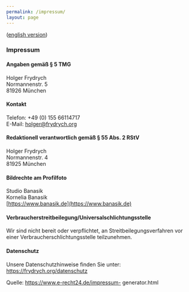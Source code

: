 ```yaml
---
permalink: /impressum/
layout: page
---
```


([english version](/contact/))

### Impressum

#### Angaben gemäß § 5 TMG

Holger Frydrych<br/>
Normannenstr. 5<br/>
81926 München

#### Kontakt

Telefon: +49 (0) 155 66114717 <br/>
E-Mail: holger@frydrych.org

<!--#### Umsatzsteuer-ID

Umsatzsteuer-Identifikationsnummer gemäß § 27 a Umsatzsteuergesetz:<br/>
DE999999999-->

#### Redaktionell verantwortlich gemäß § 55 Abs. 2 RStV

Holger Frydrych<br/>
Normannenstr. 4<br/>
81925 München

#### Bildrechte am Profilfoto

Studio Banasik<br/>
Kornelia Banasik<br/>
[https://www.banasik.de](https://www.banasik.de)

#### Verbraucherstreitbeilegung/Universalschlichtungsstelle

Wir sind nicht bereit oder verpflichtet, an Streitbeilegungsverfahren vor einer
Verbraucherschlichtungsstelle teilzunehmen.

#### Datenschutz

Unsere Datenschutzhinweise finden Sie unter: <https://frydrych.org/datenschutz>

Quelle: <a href="https://www.e-recht24.de/impressum-generator.html">https://www.e-recht24.de/impressum-
generator.html</a>